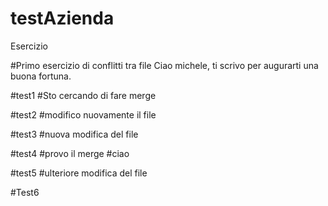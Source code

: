 # testAzienda


Esercizio

#Primo esercizio di conflitti tra file
Ciao michele, ti scrivo per augurarti una buona fortuna.


#test1
#Sto cercando di fare merge


#test2
#modifico nuovamente il file

#test3
#nuova modifica del file


#test4
#provo il merge
#ciao

#test5
#ulteriore modifica del file

#Test6
